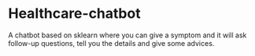 # Healthcare-chatbot
A chatbot based on sklearn where you can give a symptom and it will ask follow-up questions, tell you the details and give some advices.
